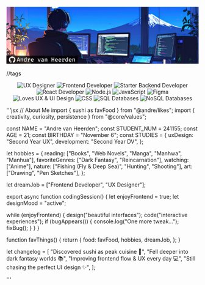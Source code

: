 ![banner](./assets/header.png)

//tags
<p align="center">
  <img src="https://img.shields.io/badge/UX%20Designer-FFD700?style=flat-square&logo=figma&logoColor=black" alt="UX Designer" />
  <img src="https://img.shields.io/badge/Frontend%20Developer-00BFFF?style=flat-square&logo=react&logoColor=white" alt="Frontend Developer" />
  <img src="https://img.shields.io/badge/Starter%20Backend%20Developer-00BFFF?style=flat-square&logo=node.js&logoColor=white" alt="Starter Backend Developer" />
  <img src="https://img.shields.io/badge/React%20Developer-61DAFB?style=flat-square&logo=react&logoColor=black" alt="React Developer" />
  <img src="https://img.shields.io/badge/Node.js-339933?style=flat-square&logo=node.js&logoColor=white" alt="Node.js" />
  <img src="https://img.shields.io/badge/JavaScript-F7DF1E?style=flat-square&logo=javascript&logoColor=black" alt="JavaScript" />
  <img src="https://img.shields.io/badge/Figma-F24E1E?style=flat-square&logo=figma&logoColor=white" alt="Figma" />
  <img src="https://img.shields.io/badge/Loves%20UX%20%26%20UI-FF69B4?style=flat-square&logo=figma&logoColor=white" alt="Loves UX & UI Design" />
  <img src="https://img.shields.io/badge/CSS-1572B6?style=flat-square&logo=css3&logoColor=white" alt="CSS" />
  <img src="https://img.shields.io/badge/SQL-4479A1?style=flat-square&logo=postgresql&logoColor=white" alt="SQL Databases" />
  <img src="https://img.shields.io/badge/NoSQL-003B57?style=flat-square&logo=mongodb&logoColor=white" alt="NoSQL Databases" />

</p>

'''jsx 
// About Me
import { sushi as favFood } from "@andre/likes";
import { creativity, curiosity, persistence } from "@core/values";

const NAME = "Andre van Heerden";
const STUDENT_NUM = 241155;
const AGE = 21;
const BIRTHDAY = "November 6";
const STUDIES = {
  uxDesign: "Second Year UX",
  development: "Second Year DV",
};

let hobbies = {
  reading: ["Books", "Web Novels", "Manga", "Manhwa", "Manhua"],
  favoriteGenres: ["Dark Fantasy", "Reincarnation"],
  watching: ["Anime"],
  nature: ["Fishing (Fly & Deep Sea)", "Hunting", "Shooting"],
  art: ["Drawing", "Pen Sketches"],
};

let dreamJob = ["Frontend Developer", "UX Designer"];

export async function codingSession() {
  let enjoyFrontend = true;
  let designMood = "active";

  while (enjoyFrontend) {
    design("beautiful interfaces");
    code("interactive experiences");
    if (bugAppears()) {
      console.log("One more tweak…");
      fixBug();
    }
  }
}

function favThings() {
  return {
    food: favFood,
    hobbies,
    dreamJob,
  };
}

let changelog = [
  "Discovered sushi as peak cuisine 🍣",
  "Fell deeper into dark fantasy worlds 📚",
  "Improving frontend flow & UX every day 💻",
  "Still chasing the perfect UI design ✨",
];

'''


